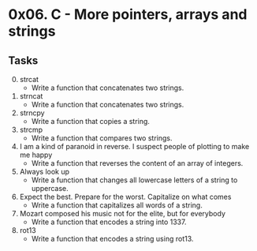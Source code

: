 # 0x06. C - More pointers, arrays and strings

## Tasks
0. strcat
	* Write a function that concatenates two strings.
1. strncat
	* Write a function that concatenates two strings.
2. strncpy
	* Write a function that copies a string.
3. strcmp
	* Write a function that compares two strings.
4. I am a kind of paranoid in reverse. I suspect people of plotting to make me happy
	* Write a function that reverses the content of an array of integers.
5. Always look up
	* Write a function that changes all lowercase letters of a string to uppercase.
6. Expect the best. Prepare for the worst. Capitalize on what comes
	* Write a function that capitalizes all words of a string.
7. Mozart composed his music not for the elite, but for everybody
	* Write a function that encodes a string into 1337.
8. rot13
	* Write a function that encodes a string using rot13.
